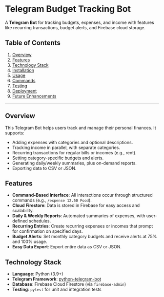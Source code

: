 # Telegram Budget Tracking Bot

A **Telegram Bot** for tracking budgets, expenses, and income with features like recurring transactions, budget alerts, and Firebase cloud storage.

## Table of Contents

1. [Overview](#overview)
2. [Features](#features)
3. [Technology Stack](#technology-stack)
4. [Installation](#installation)
5. [Usage](#usage)
6. [Commands](#commands)
7. [Testing](#testing)
8. [Deployment](#deployment)
9. [Future Enhancements](#future-enhancements)

---

## Overview

This Telegram Bot helps users track and manage their personal finances. It supports:

- Adding expenses with categories and optional descriptions.
- Tracking income in parallel, with separate categories.
- Recurring transactions for regular bills or incomes (e.g., rent).
- Setting category-specific budgets and alerts.
- Generating daily/weekly summaries, plus on-demand reports.
- Exporting data to CSV or JSON.

## Features

- **Command-Based Interface**: All interactions occur through structured commands (e.g., `/expense 12.50 Food`).
- **Cloud Firestore**: Data is stored in Firebase for easy access and scalability.
- **Daily & Weekly Reports**: Automated summaries of expenses, with user-defined schedules.
- **Recurring Entries**: Create recurring expenses or incomes that prompt for confirmation on specified days.
- **Budget Alerts**: Set monthly category budgets and receive alerts at 75% and 100% usage.
- **Easy Data Export**: Export entire data as CSV or JSON.

## Technology Stack

- **Language**: Python (3.9+)
- **Telegram Framework**: [python-telegram-bot](https://github.com/python-telegram-bot/python-telegram-bot)
- **Database**: Firebase Cloud Firestore (via `firebase-admin`)
- **Testing**: `pytest` for unit and integration tests
